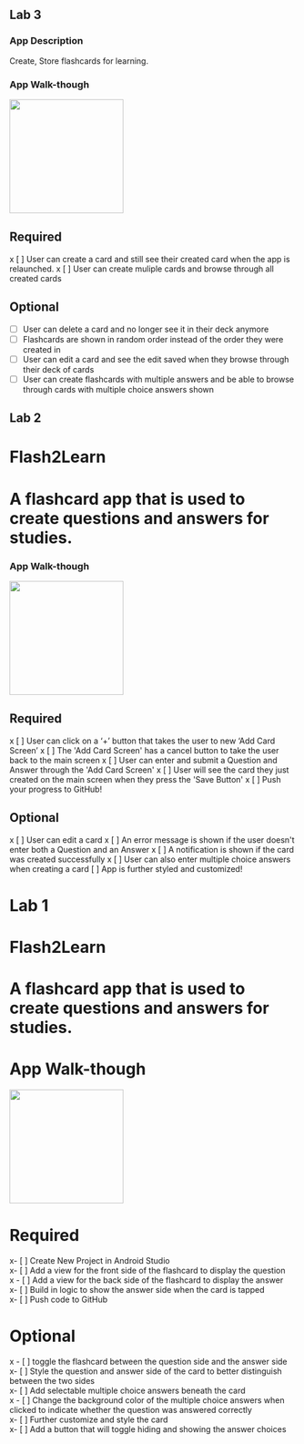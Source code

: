 ## Lab 3

### App Description
Create, Store flashcards for learning.

### App Walk-though

<img src="YOUR_GIF_URL_HERE" width=200><br>

## Required
x [ ] User can create a card and still see their created card when the app is relaunched.
x [ ] User can create muliple cards and browse through all created cards

## Optional
- [ ] User can delete a card and no longer see it in their deck anymore
- [ ] Flashcards are shown in random order instead of the order they were created in
- [ ] User can edit a card and see the edit saved when they browse through their deck of cards
- [ ] User can create flashcards with multiple answers and be able to browse through cards with multiple choice answers shown

## Lab 2

# Flash2Learn 

# A flashcard app that is used to create questions and answers for studies.

### App Walk-though

<img src="https://imgur.com/b5qqgxK.gif" width=200><br>

## Required
x [ ] User can click on a ‘+’ button that takes the user to new ‘Add Card Screen’
x [ ] The 'Add Card Screen' has a cancel button to take the user back to the main screen
x [ ] User can enter and submit a Question and Answer through the 'Add Card Screen'
x [ ] User will see the card they just created on the main screen when they press the 'Save Button'
x [ ] Push your progress to GitHub!

## Optional
x [ ] User can edit a card
x [ ] An error message is shown if the user doesn't enter both a Question and an Answer
x [ ] A notification is shown if the card was created successfully
x [ ] User can also enter multiple choice answers when creating a card
 [ ] App is further styled and customized!




# Lab 1

# Flash2Learn 

# A flashcard app that is used to create questions and answers for studies.


# App Walk-though

<img src="https://imgur.com/lllk9Tx.gif" width=200><br>

# Required
 x- [ ] Create New Project in Android Studio<br>
x- [ ] Add a view for the front side of the flashcard to display the question<br>
x - [ ] Add a view for the back side of the flashcard to display the answer<br>
x- [ ]  Build in logic to show the answer side when the card is tapped<br>
x- [ ] Push code to GitHub<br>
 
 
# Optional
x - [ ] toggle the flashcard between the question side and the answer side<br>
x- [ ] Style the question and answer side of the card to better distinguish between the two sides<br>
x- [ ] Add selectable multiple choice answers beneath the card<br>
x - [ ] Change the background color of the multiple choice answers when clicked to indicate whether the question was answered correctly<br>
x- [ ] Further customize and style the card<br>
x- [ ] Add a button that will toggle hiding and showing the answer choices<br>
